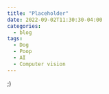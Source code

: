 ```yaml
---
title: "Placeholder"
date: 2022-09-02T11:30:30-04:00
categories:
  - blog
tags:
  - Dog
  - Poop
  - AI
  - Computer vision
---
```


;)